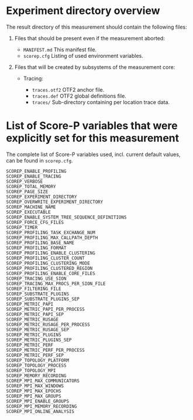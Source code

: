 # Experiment directory overview

The result directory of this measurement should contain the following files:

   1. Files that should be present even if the measurement aborted:

      * `MANIFEST.md`           This manifest file.
      * `scorep.cfg`            Listing of used environment variables.

   2. Files that will be created by subsystems of the measurement core:

      * Tracing:

        * `traces.otf2`         OTF2 anchor file.
        * `traces.def`          OTF2 global definitions file.
        * `traces/`             Sub-directory containing per location trace
                                data.

# List of Score-P variables that were explicitly set for this measurement

The complete list of Score-P variables used, incl. current default values,
can be found in `scorep.cfg`.

    SCOREP_ENABLE_PROFILING
    SCOREP_ENABLE_TRACING
    SCOREP_VERBOSE
    SCOREP_TOTAL_MEMORY
    SCOREP_PAGE_SIZE
    SCOREP_EXPERIMENT_DIRECTORY
    SCOREP_OVERWRITE_EXPERIMENT_DIRECTORY
    SCOREP_MACHINE_NAME
    SCOREP_EXECUTABLE
    SCOREP_ENABLE_SYSTEM_TREE_SEQUENCE_DEFINITIONS
    SCOREP_FORCE_CFG_FILES
    SCOREP_TIMER
    SCOREP_PROFILING_TASK_EXCHANGE_NUM
    SCOREP_PROFILING_MAX_CALLPATH_DEPTH
    SCOREP_PROFILING_BASE_NAME
    SCOREP_PROFILING_FORMAT
    SCOREP_PROFILING_ENABLE_CLUSTERING
    SCOREP_PROFILING_CLUSTER_COUNT
    SCOREP_PROFILING_CLUSTERING_MODE
    SCOREP_PROFILING_CLUSTERED_REGION
    SCOREP_PROFILING_ENABLE_CORE_FILES
    SCOREP_TRACING_USE_SION
    SCOREP_TRACING_MAX_PROCS_PER_SION_FILE
    SCOREP_FILTERING_FILE
    SCOREP_SUBSTRATE_PLUGINS
    SCOREP_SUBSTRATE_PLUGINS_SEP
    SCOREP_METRIC_PAPI
    SCOREP_METRIC_PAPI_PER_PROCESS
    SCOREP_METRIC_PAPI_SEP
    SCOREP_METRIC_RUSAGE
    SCOREP_METRIC_RUSAGE_PER_PROCESS
    SCOREP_METRIC_RUSAGE_SEP
    SCOREP_METRIC_PLUGINS
    SCOREP_METRIC_PLUGINS_SEP
    SCOREP_METRIC_PERF
    SCOREP_METRIC_PERF_PER_PROCESS
    SCOREP_METRIC_PERF_SEP
    SCOREP_TOPOLOGY_PLATFORM
    SCOREP_TOPOLOGY_PROCESS
    SCOREP_TOPOLOGY_MPI
    SCOREP_MEMORY_RECORDING
    SCOREP_MPI_MAX_COMMUNICATORS
    SCOREP_MPI_MAX_WINDOWS
    SCOREP_MPI_MAX_EPOCHS
    SCOREP_MPI_MAX_GROUPS
    SCOREP_MPI_ENABLE_GROUPS
    SCOREP_MPI_MEMORY_RECORDING
    SCOREP_MPI_ONLINE_ANALYSIS
